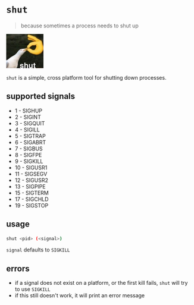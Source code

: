 # `shut`
> because sometimes a process needs to shut up

<img src="static/shut.png" width="100">

`shut` is a simple, cross platform tool for shutting down processes.
## supported signals
- 1 - SIGHUP
- 2 - SIGINT
- 3 - SIGQUIT
- 4 - SIGILL
- 5 - SIGTRAP
- 6 - SIGABRT
- 7 - SIGBUS
- 8 - SIGFPE
- 9 - SIGKILL
- 10 - SIGUSR1
- 11 - SIGSEGV
- 12 - SIGUSR2
- 13 - SIGPIPE
- 15 - SIGTERM
- 17 - SIGCHLD
- 19 - SIGSTOP
## usage
```sh
shut <pid> (<signal>)
```
`signal` defaults to `SIGKILL`
## errors
- if a signal does not exist on a platform, or the first kill fails, `shut` will try to use `SIGKILL`
- if this still doesn't work, it will print an error message